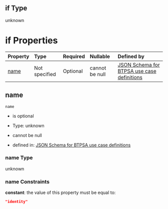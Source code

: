 ## if Type

unknown

# if Properties

| Property      | Type          | Required | Nullable       | Defined by                                                                                                                                                                                                        |
| :------------ | :------------ | :------- | :------------- | :---------------------------------------------------------------------------------------------------------------------------------------------------------------------------------------------------------------- |
| [name](#name) | Not specified | Optional | cannot be null | [JSON Schema for BTPSA use case definitions](btpsa-usecase-properties-services-items-allof-1-then-allof-49-if-properties-name.md "undefined#/properties/services/items/allOf/1/then/allOf/49/if/properties/name") |

## name



`name`

*   is optional

*   Type: unknown

*   cannot be null

*   defined in: [JSON Schema for BTPSA use case definitions](btpsa-usecase-properties-services-items-allof-1-then-allof-49-if-properties-name.md "undefined#/properties/services/items/allOf/1/then/allOf/49/if/properties/name")

### name Type

unknown

### name Constraints

**constant**: the value of this property must be equal to:

```json
"identity"
```
